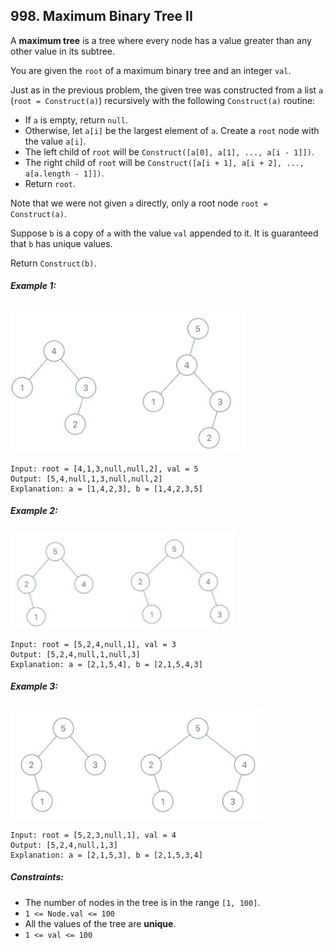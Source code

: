 ## 998. Maximum Binary Tree II

A **maximum tree** is a tree where every node has a value greater than any other value in its subtree.

You are given the ```root``` of a maximum binary tree and an integer ```val```.

Just as in the previous problem, the given tree was constructed from a list ```a``` (```root = Construct(a)```) recursively with the following ```Construct(a)``` routine:

* If ```a``` is empty, return ```null```.
* Otherwise, let ```a[i]``` be the largest element of ```a```. Create a ```root``` node with the value ```a[i]```.
* The left child of ```root``` will be ```Construct([a[0], a[1], ..., a[i - 1]])```.
* The right child of ```root``` will be ```Construct([a[i + 1], a[i + 2], ..., a[a.length - 1]])```.
* Return ```root```.

Note that we were not given ```a``` directly, only a root node ```root = Construct(a)```.

Suppose ```b``` is a copy of ```a``` with the value ```val``` appended to it. It is guaranteed that ```b``` has unique values.

Return ```Construct(b)```.

##### Example 1:

![Example 1](images/example1.jpg)

```
Input: root = [4,1,3,null,null,2], val = 5
Output: [5,4,null,1,3,null,null,2]
Explanation: a = [1,4,2,3], b = [1,4,2,3,5]
```
##### Example 2:

![Example 2](images/example2.jpg)

```
Input: root = [5,2,4,null,1], val = 3
Output: [5,2,4,null,1,null,3]
Explanation: a = [2,1,5,4], b = [2,1,5,4,3]
```
##### Example 3:

![Example 3](images/example3.jpg)

```
Input: root = [5,2,3,null,1], val = 4
Output: [5,2,4,null,1,3]
Explanation: a = [2,1,5,3], b = [2,1,5,3,4]
```

##### Constraints:

* The number of nodes in the tree is in the range ```[1, 100]```.
* ```1 <= Node.val <= 100```
* All the values of the tree are **unique**.
* ```1 <= val <= 100```